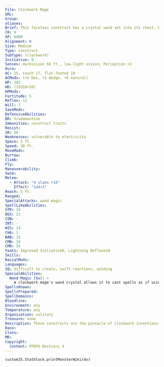 ```yaml
---
File: Clockwork Mage
URL: 
Group: 
aliases: 
Brief: This faceless construct has a crystal wand set into its chest, bristling with arcane energy.
CR: 9
XP: 6400
Alignment: N
Size: Medium
Type: construct
SubType: (clockwork)
Initiative: 9
Senses: darkvision 60 ft., low-light vision; Perception +2
Aura: 
AC: 25, touch 17, flat-footed 18
ACMods: (+5 Dex, +2 dodge, +8 natural)
HP: 102
HD: (15d10+20)
HPMods: 
Fortitude: 5
Reflex: 12
Will: 7
SaveMods: 
DefensiveAbilities: 
DR: 5/adamantine
Immunities: construct traits
Resist: 
SR: 20
Weaknesses: vulnerable to electricity
Space: 5 ft.
Speed: 30 ft.
MoveMods: 
Burrow: 
Climb: 
Fly: 
Maneuverability: 
Swim: 
Melee: 
  - Attack: "4 slams +18"
    Effect: "1d4+3"
Reach: 5 ft.
Ranged: 
SpecialAttacks: wand magic
SpellLikeAbilities: 
STR: 16
DEX: 21
CON: -
INT: -
WIS: 14
CHA: 1
BAB: 15
CMB: 18
CMD: 35
Feats: Improved InitiativeB, Lightning ReflexesB
Skills: 
RacialMods: 
Languages: 
SQ: difficult to create, swift reactions, winding
SpecialAbilities:
  Wand Magic (Su): >
    A clockwork mage's wand crystal allows it to cast spells as if using a spell trigger magic item (CL 9th). The arcane school of the wand crystal determines a clockwork mage's spells. They cast 1st-level spells at will, 2nd-level spells 3 times per day, and 3rd level spells 1 time per day. Abjuration: 1st-hold portal, shield; 2nd-protection from arrows, resist energy; 3rd-dispel magic Conjuration: 1st-grease (DC 11), summon monster I; 2nd-glitterdust (DC 13), web (DC 13); 3rd-stinking cloud (DC 14) Enchantment: 1st-bungleAPG (DC 11), sleep (DC 11); 2nd-daze monster (DC 13), touch of idiocy; 3rd-deep slumber (DC 14) Evocation: 1st-magic missile, shocking grasp (DC 11); 2nd-gust of wind (DC 13), scorching ray; 3rd-fireball (DC 14) Illusion: 1st-color spray (DC 11), vanishAPG; 2nd-blur, hypnotic pattern (DC 13); 3rd-displacement Necromancy: 1st-cause fear (DC 11), ray of enfeeblement (DC 11), 2nd-blindness/deafness (DC 13), scare (DC 13); 3rd-ray of exhaustion (DC 14) Transmutation: 1st-expeditious retreat, reduce person (DC 11); 2nd-alter self, spider climb; 3rd-haste
SpellsKnown: 
SpellsPrepared: 
SpellDomains: 
Bloodline: 
Environment: any
Temperature: any
Organization: solitary
Treasure: none
Description: These constructs are the pinnacle of clockwork inventions. An ingenious combination of mechanical devices and magical conduits allows a clockwork mage to channel the power of a wand into a variety of arcane powers. They often serve powerful arcane spellcasters, or as unf linching and unquestioning casters to those who wants the benefit of spells without ego or free thought. A humanoid figure of mithral and steel, a clockwork mage has large crystal ball filled with shifting vapors for a head. It stands 7 feet tall.  Construction  The creator of a clockwork mage must start with crafted clockwork pieces worth 2,000 gp.  CLOCKWORK MAGE  CL 12th; Price 84,000 gp  Construction  Requirements Craft Construct, geas/quest, and mnemonic enhancer, creator must be at least caster level 12th; Skill Craft (clockwork) DC 20; Cost 43,000 gp
Race: 
Class: 
MR: 
Copyright:
  Content: PFRPG Bestiary 4
---
```

```dataviewjs
customJS.Statblock.printMonsterWiki(dv)
```

